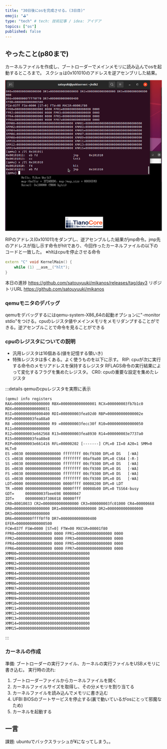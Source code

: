 ```yaml
---
title: "30日後にosを完成させる。(3日目)"
emoji: "⛳"
type: "tech" # tech: 技術記事 / idea: アイデア
topics: ["os"]
published: false
---
```


## やったこと(p80まで)
カーネルファイルを作成し、ブートローダーでメインメモリに読み込んでosを起動するところまで。
スクショは0x101010のアドレスを逆アセンブリした結果。

![](/images/qemu-debug.png)

RIPのアドレス(0x101011)をダンプし、逆アセンブルした結果がjmp命令。jmp先のアドレスが指し示す命令がhltであり、今回作ったカーネルファイルの以下のコードと一致した。
※hltはcpuを停止させる命令

```main.cpp
extern "C" void KernelMain() {
	while (1) __asm__("hlt");
}
```

本日の進捗
https://github.com/satouyuuki/mikanos/releases/tag/day3
リポジトリURL
https://github.com/satouyuuki/mikanos

### qemuモニタのデバッグ
qemuをデバッグするにはqemu-system-X86_64の起動オプションに"-monitor stdio"をつける。cpuのレジスタ値やメインメモリをメモリダンプすることができる。逆アセンブルことで命令を見ることができる

### cpuのレジスタについての説明
- 汎用レジスタは16個ある(値を記憶する領いき)
- 特殊レジスタは多くある。よく使うものを以下に示す。
RIP: cpuが次に実行する命令のメモリアドレスを保持するレジスタ
RFLAGS命令の実行結果によって変化するフラグを集めたレジスタ。
CR0: cpuの重要な設定を集めたレジスタ

:::details qemuのcpuレジスタを実際に表示
```
(qemu) info registers
RAX=0000000000000000 RBX=0000000000000001 RCX=000000003fb7b1c0 RDX=0000000000000031
RSI=0000000000000400 RDI=000000003fea92d0 RBP=000000000000002e RSP=000000003fea88a0
R8 =0000000000000000 R9 =000000003fecc30f R10=0000000000000050 R11=0000000000000000
R12=000000003e662568 R13=000000003fea8930 R14=000000003e7737a0 R15=000000003fea88e8
RIP=000000003e661416 RFL=00000202 [-------] CPL=0 II=0 A20=1 SMM=0 HLT=0
ES =0030 0000000000000000 ffffffff 00cf9300 DPL=0 DS   [-WA]
CS =0038 0000000000000000 ffffffff 00af9a00 DPL=0 CS64 [-R-]
SS =0030 0000000000000000 ffffffff 00cf9300 DPL=0 DS   [-WA]
DS =0030 0000000000000000 ffffffff 00cf9300 DPL=0 DS   [-WA]
FS =0030 0000000000000000 ffffffff 00cf9300 DPL=0 DS   [-WA]
GS =0030 0000000000000000 ffffffff 00cf9300 DPL=0 DS   [-WA]
LDT=0000 0000000000000000 0000ffff 00008200 DPL=0 LDT
TR =0000 0000000000000000 0000ffff 00008b00 DPL=0 TSS64-busy
GDT=     000000003fbee698 00000047
IDT=     000000003f306018 00000fff
CR0=80010033 CR2=0000000000000000 CR3=000000003fc01000 CR4=00000668
DR0=0000000000000000 DR1=0000000000000000 DR2=0000000000000000 DR3=0000000000000000 
DR6=00000000ffff0ff0 DR7=0000000000000400
EFER=0000000000000500
FCW=037f FSW=0000 [ST=0] FTW=00 MXCSR=00001f80
FPR0=0000000000000000 0000 FPR1=0000000000000000 0000
FPR2=0000000000000000 0000 FPR3=0000000000000000 0000
FPR4=0000000000000000 0000 FPR5=0000000000000000 0000
FPR6=0000000000000000 0000 FPR7=0000000000000000 0000
XMM00=00000000000000000000000000000000 XMM01=00000000000000000000000000000000
XMM02=00000000000000000000000000000000 XMM03=00000000000000000000000000000000
XMM04=00000000000000000000000000000000 XMM05=00000000000000000000000000000000
XMM06=00000000000000000000000000000000 XMM07=00000000000000000000000000000000
XMM08=00000000000000000000000000000000 XMM09=00000000000000000000000000000000
XMM10=00000000000000000000000000000000 XMM11=00000000000000000000000000000000
XMM12=00000000000000000000000000000000 XMM13=00000000000000000000000000000000
XMM14=00000000000000000000000000000000 XMM15=00000000000000000000000000000000
```
:::

### カーネルの作成
準備: ブートローダーの実行ファイル、カーネルの実行ファイルをUSBメモリに書き込む。
実行時の流れ: 
1. ブートローダーファイルからカーネルファイルを開く
2. カーネルファイルサイズを取得し、その分メモリを割り当てる
3. カーネルファイルを読み込んでメモリに書き込む
4. UFBI BIOSのブートサービスを停止する(裏で動いているがosにとって邪魔なため)
5. カーネルを起動する

## 一言

課題: ubuntuでバックスラッシュが¥になってしまう。。
